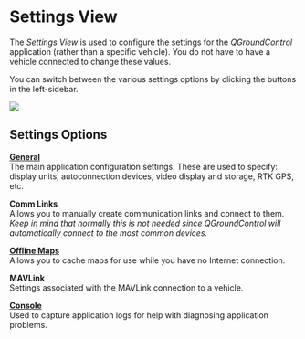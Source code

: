 # Settings View

The *Settings View* is used to configure the settings for the *QGroundControl* application (rather than a specific vehicle). You do not have to have a vehicle connected to change these values.

You can switch between the various settings options by clicking the buttons in the left-sidebar.

![](../../assets/settings/settings_view.jpg)

## Settings Options

**[General](General.md)** <br />The main application configuration settings. These are used to specify: display units, autoconnection devices, video display and storage, RTK GPS, etc.

**Comm Links** <br />Allows you to manually create communication links and connect to them. *Keep in mind that normally this is not needed since QGroundControl will automatically connect to the most common devices.*

**[Offline Maps](OfflineMaps.md)** <br />Allows you to cache maps for use while you have no Internet connection.

**MAVLink** <br />Settings associated with the MAVLink connection to a vehicle.

**[Console](../SettingsView/console_logging.md)** <br />Used to capture application logs for help with diagnosing application problems.